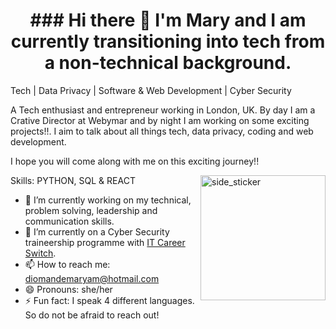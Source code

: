 <h1 align="center">### Hi there 👋 I'm Mary and I am currently transitioning into tech from a non-technical background. </h1>

Tech | Data Privacy | Software & Web Development | Cyber Security

A Tech enthusiast and entrepreneur working in London, UK. By day I am a Crative Director at Webymar and by night I am working on some exciting projects!!. I aim to talk about all things tech, data privacy, coding and web development.

I hope you will come along with me on this exciting journey!!

Skills: PYTHON, SQL & REACT
<img align="right" width=200px height=200px alt="side_sticker" src="https://media.giphy.com/media/TEnXkcsHrP4YedChhA/giphy.gif" />
- 🔭 I’m currently working on my technical, problem solving, leadership and communication skills. 
- 🌱 I’m currently on a Cyber Security traineership programme with [IT Career Switch](url). 
- 📫 How to reach me: diomandemaryam@hotmail.com 
- 😄 Pronouns: she/her
- ⚡ Fun fact: I speak 4 different languages. So do not be afraid to reach out!


